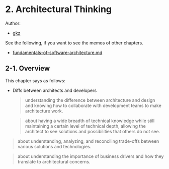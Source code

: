 # 2. Architectural Thinking

Author:
  - [gkz](https://twitter.com/gkzvoice)

See the following, if you want to see the memos of other chapters.
  - [fundamentals-of-software-architecture.md](../fundamentals-of-software-architecture.md)


## 2-1. Overview

This chapter says as follows:

- Diffs between architects and developers
  > understanding the difference between architecture and design and knowing how to collaborate with development teams to make architecture work. 

  > about having a wide breadth of technical knowledge while still maintaining a certain level of technical depth, allowing the architect to see solutions and possibilities that others do not see. 

 > about understanding, analyzing, and reconciling trade-offs between various solutions and technologies. 

 > about understanding the importance of business drivers and how they translate to architectural concerns.
